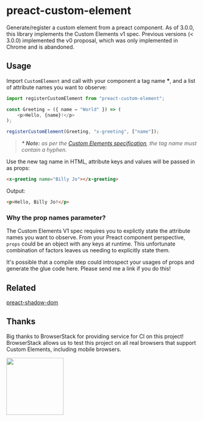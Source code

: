 # preact-custom-element

Generate/register a custom element from a preact component. As of 3.0.0, this library implements the Custom Elements v1 spec.
Previous versions (< 3.0.0) implemented the v0 proposal, which was only implemented in Chrome and is abandoned.

## Usage

Import `CustomElement` and call with your component a tag name __\*__, and a list of attribute names you want to observe:

```javascript
import registerCustomElement from "preact-custom-element";

const Greeting = ({ name = "World" }) => (
	<p>Hello, {name}!</p>
);

registerCustomElement(Greeting, "x-greeting", ["name"]);
```

> _**\* Note:** as per the [Custom Elements specification](http://w3c.github.io/webcomponents/spec/custom/#prod-potentialcustomelementname), the tag name must contain a hyphen._

Use the new tag name in HTML, attribute keys and values will be passed in as props:

```html
<x-greeting name="Billy Jo"></x-greeting>
```

Output:

```html
<p>Hello, Billy Jo!</p>
```

### Why the prop names parameter?

The Custom Elements V1 spec requires you to explictly state the attribute names you want to observe. From your Preact component perspective, `props` could be an object with any keys at runtime. This unfortunate combination of factors leaves us needing to explicitly state them.

It's possible that a compile step could introspect your usages of props and generate the glue code here. Please send me a link if you do this!

## Related

[preact-shadow-dom](https://github.com/bspaulding/preact-shadow-dom)

## Thanks

Big thanks to BrowserStack for providing service for CI on this project! BrowserStack allows us to test this project on all real browsers that support Custom Elements, including mobile browsers.

<a href="https://www.browserstack.com" target="_blank" rel="noopener noreferrer"><img src="https://p14.zdusercontent.com/attachment/1015988/9muQl92dJ9ShKIGmIt7iaICUb?token=eyJhbGciOiJkaXIiLCJlbmMiOiJBMTI4Q0JDLUhTMjU2In0..W4aqOGR0iTl_Rh1nskJGRQ.gLdLdkMD8vfZdJ7eqZpU6lmB-yGQv2hCYRJeBQ91WtaJzpYMQQUEWNE0oK3xLjBKYPKWA9D1UlA-beeUwlczRKVF8ZoG8OMDg6K3vVIIFKH3an8QfcH0iFQXhH4m6cmXqoPAcqDXvrpv3DUXIQaxD8bXykKFpBR5gEk6m3VsH8geK4UxzQ3ORYCOv4XD8EPm-Ap0lZwVZaGMHAncCP9dlOVhZjVVDKwBI5cwFOa_jSwtsCbgW3EX901k-nu1w6IlgFvWh8mxMaM4DMtVtCGfnuNspN7qYXJRTgMEVPVIk8o.bKvlbSGn8PntRSHO7sgBSA" height="150"/>
</a>

